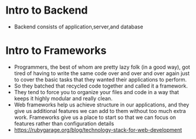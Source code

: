 # Intro to Backend
* Backend consists of application,server,and database

# Intro to Frameworks
* Programmers, the best of whom are pretty lazy folk (in a good way), got tired of having to write the same code over and over and over again just to cover the basic tasks that they wanted their applications to perform.
* So they batched that recycled code together and called it a framework.
* They tend to force you to organize your files and code in a way that keeps it highly modular and really clean.
*  Web frameworks help us achieve structure in our applications, and they give us additional features we can add to them without too much extra work. Frameworks give us a place to start so that we can focus on features rather than configuration details
* https://rubygarage.org/blog/technology-stack-for-web-development